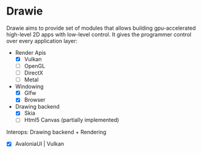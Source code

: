 # Drawie

Drawie aims to provide set of modules that allows building gpu-accelerated high-level 2D apps with low-level control. It gives the programmer control over every application layer:

- Render Apis
    - [x] Vulkan
    - [ ] OpenGL
    - [ ] DirectX
    - [ ] Metal
          
- Windowing 
  - [x] Glfw
  - [x] Browser
      
- Drawing backend
  - [x] Skia
  - [ ] Html5 Canvas (partially implemented)

 Interops: Drawing backend + Rendering
- [x] AvaloniaUI | Vulkan
